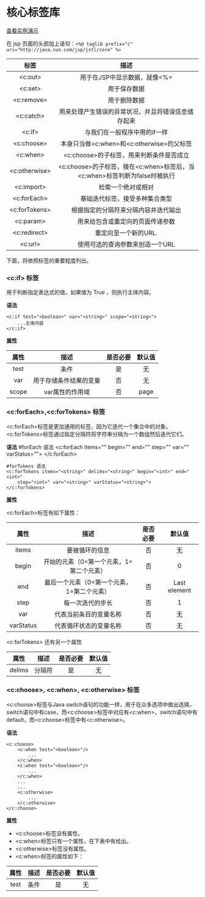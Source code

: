 # 核心标签库

[查看实例演示](../example/jstl_core.jsp)

在 jsp 页面的头部加上语句：`<%@ taglib prefix="c" uri="http://java.sun.com/jsp/jstl/core" %>`

|     标签      |                                   描述                                    |
| :-----------: | :-----------------------------------------------------------------------: |
|    <c:out>    |                       用于在JSP中显示数据，就像<%=                        |
|    <c:set>    |                               用于保存数据                                |
|  <c:remove>   |                               用于删除数据                                |
|   <c:catch>   |            用来处理产生错误的异常状况，并且将错误信息储存起来             |
|    <c:if>     |                       与我们在一般程序中用的if一样                        |
|  <c:choose>   |                 本身只当做<c:when>和<c:otherwise>的父标签                 |
|   <c:when>    |                 <c:choose>的子标签，用来判断条件是否成立                  |
| <c:otherwise> | <c:choose>的子标签，接在<c:when>标签后，当<c:when>标签判断为false时被执行 |
|  <c:import>   |                            检索一个绝对或相对                             |
|  <c:forEach>  |                      基础迭代标签，接受多种集合类型                       |
| <c:forTokens> |                   根据指定的分隔符来分隔内容并迭代输出                    |
|   <c:param>   |                     用来给包含或重定向的页面传递参数                      |
| <c:redirect>  |                           重定向至一个新的URL.                            |
|    <c:url>    |                      使用可选的查询参数来创造一个URL                      |

下面，将依照标签的重要程度列出。

### <c:if> 标签

用于判断指定表达式的值，如果值为 True ，则执行主体内容。

**语法**

	<c:if test="<boolean>" var="<string>" scope="<string>">
	    ...主体内容
	</c:if>
**属性**

|      属性       |      描述       |    是否必要     |     默认值     |
| :---------: | :---------: | :---------: | :---------: |
|    test     |      条件       |      是      |      无      |
|     var     | 用于存储条件结果的变量 |      否      |      无      |
|    scope    |  var属性的作用域  |      否      |    page     |

### <c:forEach>,<c:forTokens> 标签

<c:forEach>标签是更加通用的标签，因为它迭代一个集合中的对象。    
<c:forTokens>标签通过指定分隔符将字符串分隔为一个数组然后迭代它们。

**语法**
    #forEach 语法
	<c:forEach items="<object>" begin="<int>" end="<int>" step="<int>" 
	    var="<string>" varStatus="<string>">
	</c:forEach>
	
	#forTokens 语法
	<c:forTokens items="<string>" delims="<string>" begin="<int>" end="<int>"
        step="<int>" var="<string>" varStatus="<string>">
    </c:forTokens>

**属性**

<c:forEach>标签有如下属性：

|   属性    |                    描述                    | 是否必要 |    默认值    |
| :-------: | :----------------------------------------: | :------: | :----------: |
|   items   |               要被循环的信息               |    否    |      无      |
|   begin   |  开始的元素（0=第一个元素，1=第二个元素）  |    否    |      0       |
|    end    | 最后一个元素（0=第一个元素，1=第二个元素） |    否    | Last element |
|   step    |              每一次迭代的步长              |    否    |      1       |
|    var    |           代表当前条目的变量名称           |    否    |      无      |
| varStatus |           代表循环状态的变量名称           |    否    |      无      |

<c:forTokens> 还有另一个属性

|  属性  |  描述  | 是否必要 | 默认值 |
| :----: | :----: | :------: | :----: |
| delims | 分隔符 |    是    |   无   |

### <c:choose>, <c:when>, <c:otherwise> 标签

<c:choose>标签与Java switch语句的功能一样，用于在众多选项中做出选择。
switch语句中有case，而<c:choose>标签中对应有<c:when>，switch语句中有default，而<c:choose>标签中有<c:otherwise>。

**语法**

	<c:choose>
        <c:when test="<boolean>"/>
            ...
        </c:when>
        <c:when test="<boolean>"/>
            ...
        </c:when>
        ...
        ...
        <c:otherwise>
            ...
        </c:otherwise>
	</c:choose>

**属性**

- <c:choose>标签没有属性。
- <c:when>标签只有一个属性，在下表中有给出。
- <c:otherwise>标签没有属性。
- <c:when>标签的属性如下：

| 属性 | 描述 | 是否必要 | 默认值 |
| :--: | :--: | :------: | :----: |
| test | 条件 |    是    |   无   |
